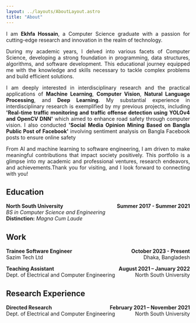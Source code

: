 ```yaml
---
layout: ../layouts/AboutLayout.astro
title: "About"
---
```


<p style="text-align: justify;">
I am <b>Ekhfa Hossain</b>, a Computer Science graduate with a passion for cutting-edge research and innovation in the realm of technology.
</p>
<p style="text-align: justify;">
During my academic years, I delved into various facets of Computer Science, developing a strong foundation in programming, data structures, algorithms, and software development. This educational journey equipped me with the knowledge and skills necessary to tackle complex problems and build efficient solutions.
</p>

<p style="text-align: justify;">
I am deeply interested in interdisciplinary research and the practical applications of <b>Machine Learning</b>, <b>Computer Vision</b>, <b>Natural Language Processing</b>, and <b>Deep Learning</b>. My substantial experience in interdisciplinary research is exemplified by my previous projects, including <b>'Real-time traffic monitoring and traffic offense detection using YOLOv4 and OpenCV DNN'</b> which aimed to enhance road safety through computer vision. I also conducted <b>'Social Media Opinion Mining Based on Bangla Public Post of Facebook'</b> involving sentiment analysis on Bangla Facebook posts to ensure online safety
</p>
<p style="text-align: justify;">
From AI and machine learning to software engineering, I am driven to make meaningful contributions that impact society positively. This portfolio is a glimpse into my academic and professional ventures, research endeavors, and achievements.Thank you for visiting, and I look forward to connecting with you!
</p>

## Education

<p style="margin-bottom: 0;">
  <b>North South University <span style="float:right">Summer 2017 - Summer 2021</span></b>
</p>
<p style="margin-bottom: 0; margin-top: 0;"><i>BS in Computer Science and Engineering</i></p>
<p style="margin-top: 0;"><b>Distinction:</b> <i>Magna Cum Laude</i></p>

## Work

<p style="margin-bottom: 0;">
<b>Trainee Software Engineer
<span style="float:right">October 2023 - Present </span></b> </p>
<p style="margin-bottom: 0; margin-top: 0;">Sazim Tech Ltd <span style="float:right"> Dhaka, Bangladesh </span> </p>

<p style="margin-bottom: 0;">
<b>Teaching Assistant
<span style="float:right">August 2021 – January 2022 </span></b> </p>
<p style="margin-bottom: 0; margin-top: 0;">Dept. of Electrical and Computer Engineering <span style="float:right"> North South University  </span> </p>

## Research Experience

<p style="margin-bottom: 0;">
<b>Directed Research
<span style="float:right">February 2021 – November 2021 </span></b> </p>
<p style="margin-bottom: 0; margin-top: 0;">Dept. of Electrical and Computer Engineering <span style="float:right"> North South University </span> </p>
